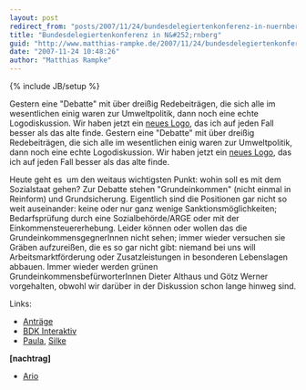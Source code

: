 ```yaml
---
layout: post
redirect_from: "posts/2007/11/24/bundesdelegiertenkonferenz-in-nuernberg/"
title: "Bundesdelegiertenkonferenz in N&#252;rnberg"
guid: "http://www.matthias-rampke.de/2007/11/24/bundesdelegiertenkonferenz-in-nuernberg/"
date: "2007-11-24 10:48:26"
author: "Matthias Rampke"
---
```

{% include JB/setup %}

Gestern eine "Debatte" mit &uuml;ber drei&szlig;ig Redebeitr&auml;gen, die sich alle im wesentlichen einig waren zur Umweltpolitik, dann noch eine echte Logodiskussion. Wir haben jetzt ein&nbsp;<a href="http://www.gruene.de/cms/default/rubrik/11/11861.entwurf_1.htm" title="Logo 1">neues Logo</a>, das ich auf jeden Fall besser als das alte finde.
Gestern eine "Debatte" mit &uuml;ber drei&szlig;ig Redebeitr&auml;gen, die sich alle im wesentlichen einig waren zur Umweltpolitik, dann noch eine echte Logodiskussion. Wir haben jetzt ein&nbsp;<a href="http://www.gruene.de/cms/default/rubrik/11/11861.entwurf_1.htm" title="Logo 1">neues Logo</a>, das ich auf jeden Fall besser als das alte finde.

Heute geht es &nbsp;um den weitaus wichtigsten Punkt: wohin soll es mit dem Sozialstaat gehen? Zur Debatte stehen "Grundeinkommen" (nicht einmal in Reinform) und Grundsicherung. Eigentlich sind die Positionen gar nicht so weit auseinander: keine oder nur ganz wenige Sanktionsm&ouml;glichkeiten; Bedarfspr&uuml;fung durch eine Sozialbeh&ouml;rde/ARGE oder mit der Einkommensteuererhebung. Leider k&ouml;nnen oder wollen das die GrundeinkommensgegnerInnen nicht sehen; immer wieder versuchen sie Gr&auml;ben aufzurei&szlig;en, die es so gar nicht gibt: niemand bei uns will Arbeitsmarktf&ouml;rderung oder Zusatzleistungen in besonderen Lebenslagen abbauen. Immer wieder werden gr&uuml;nen Grundeinkommensbef&uuml;rworterInnen Dieter Althaus und G&ouml;tz Werner vorgehalten, obwohl wir dar&uuml;ber in der Diskussion schon lange hinweg sind.

Links:
<ul>
	<li><a href="http://www.gruene.de/cms/partei/rubrik/11/11874.antraege.htm">Antr&auml;ge</a></li>
	<li><a href="http://www.bdk-interaktiv.de/">BDK Interaktiv</a></li>
	<li><a href="http://www.paula-riester.de/jetzt-fur-morgen-bdk-der-grunen/">Paula</a>, <a href="http://klopapiersprueche.wordpress.com/2007/11/23/bundesdelegiertenkongress/">Silke</a>
</li></ul>
<strong>[nachtrag]</strong><ul>
	<li><a href="http://ario85.wordpress.com/2007/11/25/bdk-von-bundnis-90die-grunen-in-nurnberg/">Ario</a>



</li></ul>

